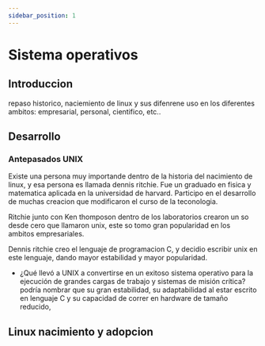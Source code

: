 ```yaml
---
sidebar_position: 1
---
```


# Sistema operativos

## Introduccion

repaso historico, naciemiento de linux y sus difenrene uso en los diferentes ambitos: empresarial, personal, cientifico, etc..

## Desarrollo

### Antepasados UNIX

Existe una persona muy importande dentro de la historia del nacimiento de linux, y esa persona es llamada dennis ritchie. Fue un graduado en fisica y matematica aplicada en la universidad de harvard. Participo en el desarrollo de muchas creacion que modificaron el curso de la teconologia.

Ritchie junto con Ken thomposon dentro de los laboratorios crearon un so desde cero que llamaron unix, este so tomo gran popularidad en los ambitos empresariales.

Dennis ritchie creo el lenguaje de programacion C, y decidio escribir unix en este lenguaje, dando mayor estabilidad y mayor popularidad.

- ¿Qué llevó a UNIX a convertirse en un exitoso sistema operativo para la ejecución de
  grandes cargas de trabajo y sistemas de misión crítica? podría nombrar que su gran
  estabilidad, su adaptabilidad al estar escrito en lenguaje C y su capacidad de correr en
  hardware de tamaño reducido,

## Linux nacimiento y adopcion
